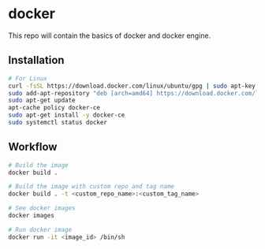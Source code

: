 # docker
This repo will contain the basics of docker and docker engine.

## Installation
```bash
# For Linux
curl -fsSL https://download.docker.com/linux/ubuntu/gpg | sudo apt-key add -
sudo add-apt-repository "deb [arch=amd64] https://download.docker.com/linux/ubuntu $(lsb_release -cs) stable"
sudo apt-get update
apt-cache policy docker-ce
sudo apt-get install -y docker-ce
sudo systemctl status docker
```

## Workflow
```bash
# Build the image
docker build .

# Build the image with custom repo and tag name
docker build . -t <custom_repo_name>:<custom_tag_name>

# See docker images
docker images

# Run docker image
docker run -it <image_id> /bin/sh
```
